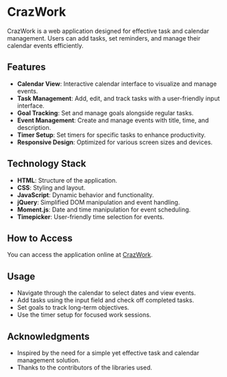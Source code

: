 # CrazWork

CrazWork is a web application designed for effective task and calendar management. Users can add tasks, set reminders, and manage their calendar events efficiently.

## Features

- **Calendar View**: Interactive calendar interface to visualize and manage events.
- **Task Management**: Add, edit, and track tasks with a user-friendly input interface.
- **Goal Tracking**: Set and manage goals alongside regular tasks.
- **Event Management**: Create and manage events with title, time, and description.
- **Timer Setup**: Set timers for specific tasks to enhance productivity.
- **Responsive Design**: Optimized for various screen sizes and devices.

## Technology Stack

- **HTML**: Structure of the application.
- **CSS**: Styling and layout.
- **JavaScript**: Dynamic behavior and functionality.
- **jQuery**: Simplified DOM manipulation and event handling.
- **Moment.js**: Date and time manipulation for event scheduling.
- **Timepicker**: User-friendly time selection for events.

## How to Access

You can access the application online at [CrazWork](https://hamhunter23.github.io/CrazWork/).

## Usage

- Navigate through the calendar to select dates and view events.
- Add tasks using the input field and check off completed tasks.
- Set goals to track long-term objectives.
- Use the timer setup for focused work sessions.

## Acknowledgments

- Inspired by the need for a simple yet effective task and calendar management solution.
- Thanks to the contributors of the libraries used.

